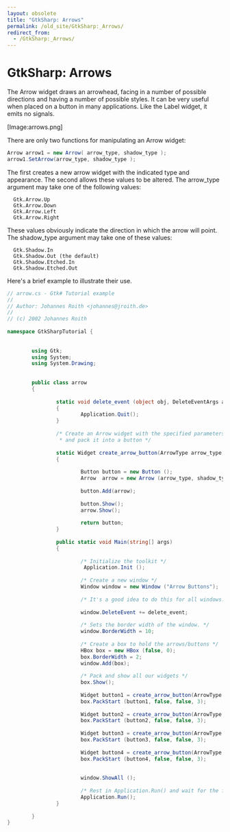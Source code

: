 ```yaml
---
layout: obsolete
title: "GtkSharp: Arrows"
permalink: /old_site/GtkSharp:_Arrows/
redirect_from:
  - /GtkSharp:_Arrows/
---
```


GtkSharp: Arrows
================

The Arrow widget draws an arrowhead, facing in a number of possible directions and having a number of possible styles. It can be very useful when placed on a button in many applications. Like the Label widget, it emits no signals.

[Image:arrows.png]

There are only two functions for manipulating an Arrow widget:

``` csharp
Arrow arrow1 = new Arrow( arrow_type, shadow_type );
arrow1.SetArrow(arrow_type, shadow_type );
```

The first creates a new arrow widget with the indicated type and appearance. The second allows these values to be altered. The arrow\_type argument may take one of the following values:

      Gtk.Arrow.Up
      Gtk.Arrow.Down
      Gtk.Arrow.Left
      Gtk.Arrow.Right

These values obviously indicate the direction in which the arrow will point. The shadow\_type argument may take one of these values:

      Gtk.Shadow.In
      Gtk.Shadow.Out (the default)
      Gtk.Shadow.Etched.In
      Gtk.Shadow.Etched.Out

Here's a brief example to illustrate their use.

``` csharp
// arrow.cs - Gtk# Tutorial example
//
// Author: Johannes Roith <johannes@jroith.de>
//
// (c) 2002 Johannes Roith
 
namespace GtkSharpTutorial {
 
 
        using Gtk;
        using System;
        using System.Drawing;
 
 
        public class arrow
        {
 
                static void delete_event (object obj, DeleteEventArgs args)
                {
                        Application.Quit();
                }
 
                /* Create an Arrow widget with the specified parameters
                 * and pack it into a button */
 
                static Widget create_arrow_button(ArrowType arrow_type, ShadowType  shadow_type )
                {
 
                        Button button = new Button ();
                        Arrow  arrow = new Arrow (arrow_type, shadow_type);
 
                        button.Add(arrow);
 
                        button.Show();
                        arrow.Show();
 
                        return button;
                }
 
                public static void Main(string[] args)
                {
 
                        /* Initialize the toolkit */
                         Application.Init ();
 
                        /* Create a new window */
                        Window window = new Window ("Arrow Buttons");
 
                        /* It's a good idea to do this for all windows. */
 
                        window.DeleteEvent += delete_event;
 
                        /* Sets the border width of the window. */
                        window.BorderWidth = 10;
 
                        /* Create a box to hold the arrows/buttons */
                        HBox box = new HBox (false, 0);
                        box.BorderWidth = 2;
                        window.Add(box);
 
                        /* Pack and show all our widgets */
                        box.Show();
 
                        Widget button1 = create_arrow_button(ArrowType.Up, ShadowType.In);
                        box.PackStart (button1, false, false, 3);
 
                        Widget button2 = create_arrow_button(ArrowType.Down, ShadowType.Out);
                        box.PackStart (button2, false, false, 3);
 
                        Widget button3 = create_arrow_button(ArrowType.Left, ShadowType.EtchedIn);
                        box.PackStart (button3, false, false, 3);
 
                        Widget button4 = create_arrow_button(ArrowType.Right, ShadowType.EtchedOut);
                        box.PackStart (button4, false, false, 3);
 
 
                        window.ShowAll ();
 
                        /* Rest in Application.Run() and wait for the fun to begin! */
                        Application.Run();
                }
 
        }
}
```

